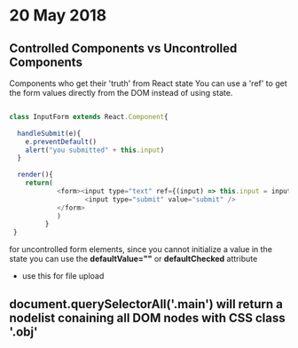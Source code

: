 # 20 May 2018

## Controlled Components vs Uncontrolled Components
Components who get their 'truth' from React state
You can use a 'ref' to get the form values directly from the DOM instead of using state.
```javascript

class InputForm extends React.Component{
  
  handleSubmit(e){
    e.preventDefault()
    alert("you submitted" + this.input)
  }
  
  render(){
    return(
            <form><input type="text" ref={(input) => this.input = input}</input>
                   <input type="submit" value="submit" />
            </form>
            )
         }
 }
 ```
 
 for uncontrolled form elements, since you cannot initialize a value in the state you can use the **defaultValue=""**
 or **defaultChecked** attribute
 
 * use this for file upload
 
 ## document.querySelectorAll('.main') will return a **nodelist** conaining all DOM nodes with CSS class '.obj'

